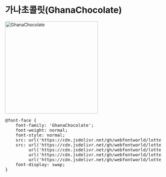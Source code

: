 # 가나초콜릿(GhanaChocolate)

<a href="https://wess.tistory.com/275" target="_blank">
    <img src="https://webfontworld.github.io/lotte/GhanaChocolate.jpg" alt="GhanaChocolate" style="width:300px">
</a>
<pre>
@font-face {
    font-family: 'GhanaChocolate';
    font-weight: normal;
    font-style: normal;
    src: url('https://cdn.jsdelivr.net/gh/webfontworld/lotte/GhanaChocolate.eot');
    src: url('https://cdn.jsdelivr.net/gh/webfontworld/lotte/GhanaChocolate.eot?#iefix') format('embedded-opentype'),
         url('https://cdn.jsdelivr.net/gh/webfontworld/lotte/GhanaChocolate.woff2') format('woff2'),
         url('https://cdn.jsdelivr.net/gh/webfontworld/lotte/GhanaChocolate.woff') format('woff'),
         url('https://cdn.jsdelivr.net/gh/webfontworld/lotte/GhanaChocolate.ttf') format("truetype");
    font-display: swap;
} 
</pre>
